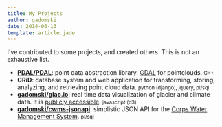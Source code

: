 ```yaml
---
title: My Projects
author: gadomski
date: 2014-06-13
template: article.jade
---
```


I've contributed to some projects, and created others.
This is not an exhaustive list.

* [**PDAL/PDAL**](https://github.com/PDAL/PDAL): point data abstraction library.
  [GDAL](http://www.gdal.org) for pointclouds.
  <small class="tomorrow-comment">C++</small>
* **GRiD**: database system and web application for transforming, storing, analyzing, and retrieving point cloud data.
  <small class="tomorrow-comment">python (django), jquery, pl/sql</small>
* [**gadomski/glac.io**](https://github.com/gadomski/glac.io): real time data visualization of glacier and climate data.
  It is [publicly accessible](http://glacierresearch.org).
  <small class="tomorrow-comment">javascript (d3)</small>
* [**gadomski/cwms-jsonapi**](https://github.com/gadomski/cwms-jsonapi): simplistic JSON API for the [Corps Water Management System](http://www.hec.usace.army.mil/cwms/cwms.aspx).
  <small class="tomorrow-comment">pl/sql</small>
